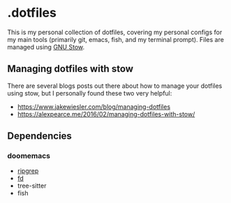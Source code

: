 # .dotfiles 

This is my personal collection of dotfiles, covering my personal configs for my
main tools (primarily git, emacs, fish, and my terminal prompt). Files are
managed using [GNU Stow](https://www.gnu.org/software/stow/). 

## Managing dotfiles with stow 

There are several blogs posts out there about how to manage your dotfiles using
stow, but I personally found these two very helpful:
- <https://www.jakewiesler.com/blog/managing-dotfiles>
- <https://alexpearce.me/2016/02/managing-dotfiles-with-stow/>

## Dependencies

### doomemacs

- [ripgrep](https://github.com/BurntSushi/ripgrep) 
- [fd](https://github.com/sharkdp/fd)
- tree-sitter
- fish

